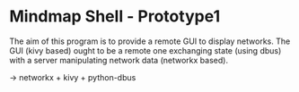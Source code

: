 # Mindmap Shell - Prototype1

The aim of this program is to provide a remote GUI to display networks.
The GUI (kivy based) ought to be a remote one exchanging state (using dbus) with a server manipulating network data (networkx based).

-> networkx + kivy + python-dbus
